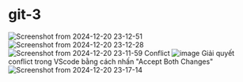 # git-3
![Screenshot from 2024-12-20 23-12-51](https://github.com/user-attachments/assets/820b29be-6082-49d4-8ba9-5e6f4ecfb23a)
![Screenshot from 2024-12-20 23-12-28](https://github.com/user-attachments/assets/7d12c069-ab5a-4727-8bb3-b945faa8c1a5)
![Screenshot from 2024-12-20 23-11-59](https://github.com/user-attachments/assets/3ee5ee47-e8ab-49ac-b085-de91eff2fa90)
Conflict
![image](https://github.com/user-attachments/assets/600cd107-e3bd-44c4-a17f-ec8265cef680)
Giải quyết conflict trong VScode bằng cách nhấn "Accept Both Changes"
![Screenshot from 2024-12-20 23-17-14](https://github.com/user-attachments/assets/98138c7c-89c8-4de9-8eaa-990d84f15d7d)
